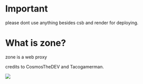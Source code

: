 # Important
please dont use anything besides csb and render for deploying.

# What is zone?
zone is a web proxy

credits to CosmosTheDEV and Tacogamerman. 

<img src="https://lanyard.kyrie25.me/api/902599875097657424?waveColor=8B8BFA&waveSpotifyColor=B48EF7&gradient=153568-cfc6c3-153568&imgStyle=circle" />
